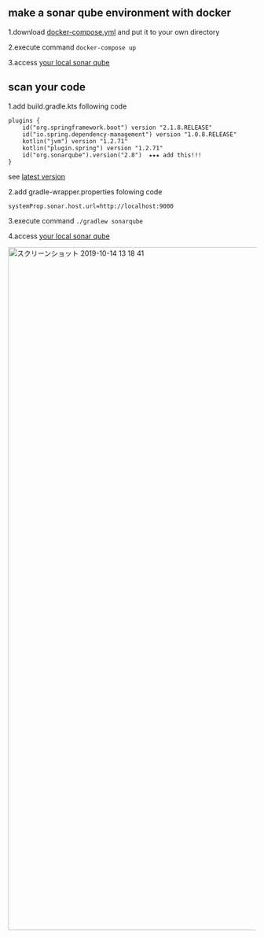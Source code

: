 ## make a sonar qube environment with docker
1.download [docker-compose.yml](https://github.com/kazumaz/sonar-qube/blob/master/docker-compose.yml) and put it to your own directory

2.execute command `docker-compose up`

3.access [your local sonar qube](http://localhost:9000/) 

## scan your code
1.add build.gradle.kts following code

```
plugins {
	id("org.springframework.boot") version "2.1.8.RELEASE"
	id("io.spring.dependency-management") version "1.0.8.RELEASE"
	kotlin("jvm") version "1.2.71"
	kotlin("plugin.spring") version "1.2.71"
	id("org.sonarqube").version("2.8")  ★★★ add this!!!
}
```
see [latest version](https://plugins.gradle.org/plugin/org.sonarqube)

2.add gradle-wrapper.properties  folowing code
```
systemProp.sonar.host.url=http://localhost:9000
```
3.execute command `./gradlew sonarqube`

4.access [your local sonar qube](http://localhost:9000/) 
 
<img width="1389" alt="スクリーンショット 2019-10-14 13 18 41" src="https://user-images.githubusercontent.com/17084684/66729274-4bb93200-ee85-11e9-8b61-85b9db46aec9.png">
